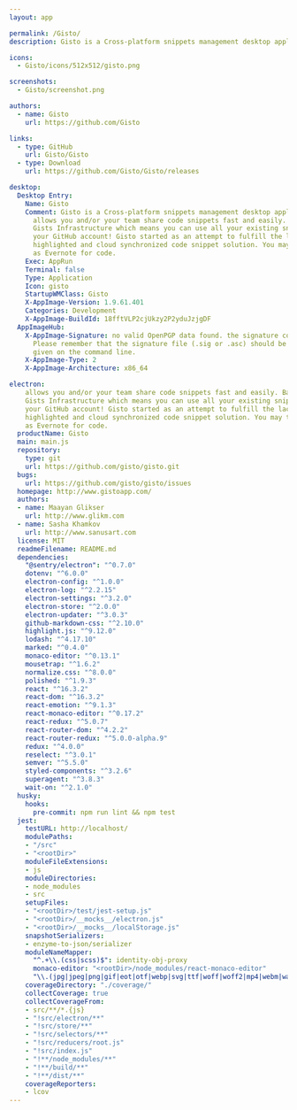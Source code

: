 ```yaml
---
layout: app

permalink: /Gisto/
description: Gisto is a Cross-platform snippets management desktop application that allows you and/or your team share code snippets fast and easily. Based on GitHub Gists Infrastructure which means you can use all your existing snippets by connecting your GitHub account! Gisto started as an attempt to fulfill the lack of a syntax highlighted and cloud synchronized code snippet solution. You may think of Gisto as Evernote for code.

icons:
  - Gisto/icons/512x512/gisto.png

screenshots:
  - Gisto/screenshot.png

authors:
  - name: Gisto
    url: https://github.com/Gisto

links:
  - type: GitHub
    url: Gisto/Gisto
  - type: Download
    url: https://github.com/Gisto/Gisto/releases

desktop:
  Desktop Entry:
    Name: Gisto
    Comment: Gisto is a Cross-platform snippets management desktop application that
      allows you and/or your team share code snippets fast and easily. Based on GitHub
      Gists Infrastructure which means you can use all your existing snippets by connecting
      your GitHub account! Gisto started as an attempt to fulfill the lack of a syntax
      highlighted and cloud synchronized code snippet solution. You may think of Gisto
      as Evernote for code.
    Exec: AppRun
    Terminal: false
    Type: Application
    Icon: gisto
    StartupWMClass: Gisto
    X-AppImage-Version: 1.9.61.401
    Categories: Development
    X-AppImage-BuildId: 18fftVLP2cjUkzy2P2yduJzjgDF
  AppImageHub:
    X-AppImage-Signature: no valid OpenPGP data found. the signature could not be verified.
      Please remember that the signature file (.sig or .asc) should be the first file
      given on the command line.
    X-AppImage-Type: 2
    X-AppImage-Architecture: x86_64

electron:
    allows you and/or your team share code snippets fast and easily. Based on GitHub
    Gists Infrastructure which means you can use all your existing snippets by connecting
    your GitHub account! Gisto started as an attempt to fulfill the lack of a syntax
    highlighted and cloud synchronized code snippet solution. You may think of Gisto
    as Evernote for code.
  productName: Gisto
  main: main.js
  repository:
    type: git
    url: https://github.com/gisto/gisto.git
  bugs:
    url: https://github.com/gisto/gisto/issues
  homepage: http://www.gistoapp.com/
  authors:
  - name: Maayan Glikser
    url: http://www.glikm.com
  - name: Sasha Khamkov
    url: http://www.sanusart.com
  license: MIT
  readmeFilename: README.md
  dependencies:
    "@sentry/electron": "^0.7.0"
    dotenv: "^6.0.0"
    electron-config: "^1.0.0"
    electron-log: "^2.2.15"
    electron-settings: "^3.2.0"
    electron-store: "^2.0.0"
    electron-updater: "^3.0.3"
    github-markdown-css: "^2.10.0"
    highlight.js: "^9.12.0"
    lodash: "^4.17.10"
    marked: "^0.4.0"
    monaco-editor: "^0.13.1"
    mousetrap: "^1.6.2"
    normalize.css: "^8.0.0"
    polished: "^1.9.3"
    react: "^16.3.2"
    react-dom: "^16.3.2"
    react-emotion: "^9.1.3"
    react-monaco-editor: "^0.17.2"
    react-redux: "^5.0.7"
    react-router-dom: "^4.2.2"
    react-router-redux: "^5.0.0-alpha.9"
    redux: "^4.0.0"
    reselect: "^3.0.1"
    semver: "^5.5.0"
    styled-components: "^3.2.6"
    superagent: "^3.8.3"
    wait-on: "^2.1.0"
  husky:
    hooks:
      pre-commit: npm run lint && npm test
  jest:
    testURL: http://localhost/
    modulePaths:
    - "/src"
    - "<rootDir>"
    moduleFileExtensions:
    - js
    moduleDirectories:
    - node_modules
    - src
    setupFiles:
    - "<rootDir>/test/jest-setup.js"
    - "<rootDir>/__mocks__/electron.js"
    - "<rootDir>/__mocks__/localStorage.js"
    snapshotSerializers:
    - enzyme-to-json/serializer
    moduleNameMapper:
      "^.+\\.(css|scss)$": identity-obj-proxy
      monaco-editor: "<rootDir>/node_modules/react-monaco-editor"
      "\\.(jpg|jpeg|png|gif|eot|otf|webp|svg|ttf|woff|woff2|mp4|webm|wav|mp3|m4a|aac|oga)$": "<rootDir>/test/assetsTransformer.js"
    coverageDirectory: "./coverage/"
    collectCoverage: true
    collectCoverageFrom:
    - src/**/*.{js}
    - "!src/electron/**"
    - "!src/store/**"
    - "!src/selectors/**"
    - "!src/reducers/root.js"
    - "!src/index.js"
    - "!**/node_modules/**"
    - "!**/build/**"
    - "!**/dist/**"
    coverageReporters:
    - lcov
---
```

